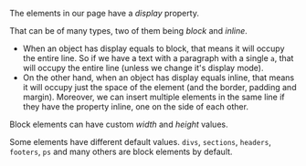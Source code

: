 The elements in our page have a _display_ property.

That can be of many types, two of them being _block_ and _inline_.

* When an object has display equals to block, that means it will occupy the
  entire line. So if we have a text with a paragraph with a single `a`, that
  will occupy the entire line (unless we change it's display mode).
* On the other hand, when an object has display equals inline, that means it
  will occupy just the space of the element (and the border, padding and
  margin). Moreover, we can insert multiple elements in the same line if they
  have the property inline, one on the side of each other.

Block elements can have custom _width_ and _height_ values.

Some elements have different default values. `divs`, `sections`, `headers`,
`footers`, `ps` and many others are block elements by default.

